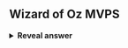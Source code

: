 ## Wizard of Oz MVPS
<details>
<summary><b>Reveal answer</b></summary>
Gets a person to simulate how the product will work.&nbsp;<br>The user does not know its a human simulating the product<br><br>(note there is a hypothesis!)
</details>
